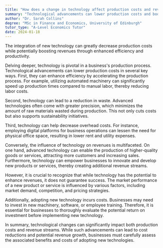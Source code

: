```yaml
---
title: "How does a change in technology affect production costs and revenues?"
summary: "Technological advancements can lower production costs and boost revenues by improving efficiency and productivity."
author: "Dr. Sarah Collins"
degree: "MSc in Finance and Economics, University of Edinburgh"
tutor_type: "A-Level Economics Tutor"
date: 2024-01-18
---
```


The integration of new technology can greatly decrease production costs while potentially boosting revenues through enhanced efficiency and productivity.

Delving deeper, technology is pivotal in a business's production process. Technological advancements can lower production costs in several key ways. First, they can enhance efficiency by accelerating the production process. For example, utilizing automated machinery can significantly speed up production times compared to manual labor, thereby reducing labor costs.

Second, technology can lead to a reduction in waste. Advanced technologies often come with greater precision, which minimizes the amount of raw materials wasted during production. This not only cuts costs but also supports sustainability initiatives.

Third, technology can help decrease overhead costs. For instance, employing digital platforms for business operations can lessen the need for physical office space, resulting in lower rent and utility expenses.

Conversely, the influence of technology on revenues is multifaceted. On one hand, advanced technology can enable the production of higher-quality goods or services, attracting more customers and increasing sales. Furthermore, technology can empower businesses to innovate and develop new products or services, thereby creating additional revenue streams.

However, it is crucial to recognize that while technology has the potential to enhance revenues, it does not guarantee success. The market performance of a new product or service is influenced by various factors, including market demand, competition, and pricing strategies.

Additionally, adopting new technology incurs costs. Businesses may need to invest in new machinery, software, or employee training. Therefore, it is essential for businesses to thoroughly evaluate the potential return on investment before implementing new technology.

In summary, technological changes can significantly impact both production costs and revenue streams. While such advancements can lead to cost reductions and potential revenue growth, businesses must carefully assess the associated benefits and costs of adopting new technologies.
    